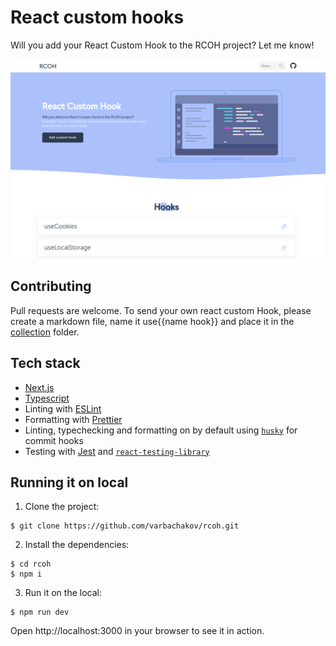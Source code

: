 # React custom hooks

Will you add your React Custom Hook to the RCOH project? Let me know!

![React Custom Hook](public/images/screenshot.png)

## Contributing

Pull requests are welcome. To send your own react custom Hook, please
create a markdown file, name it use{{name hook}} and place it in the [collection](https://github.com/varbachakov/rcoh/tree/main/collections/) folder.

## Tech stack

- [Next.js](https://nextjs.org/)
- [Typescript](https://www.typescriptlang.org/)
- Linting with [ESLint](https://eslint.org/)
- Formatting with [Prettier](https://prettier.io/)
- Linting, typechecking and formatting on by default using [`husky`](https://github.com/typicode/husky) for commit hooks
- Testing with [Jest](https://jestjs.io/) and [`react-testing-library`](https://testing-library.com/docs/react-testing-library/intro)

## Running it on local

1. Clone the project:

```console
$ git clone https://github.com/varbachakov/rcoh.git
```

2. Install the dependencies:

```console
$ cd rcoh
$ npm i
```

3. Run it on the local:

```
$ npm run dev
```

Open http://localhost:3000 in your browser to see it in action.
